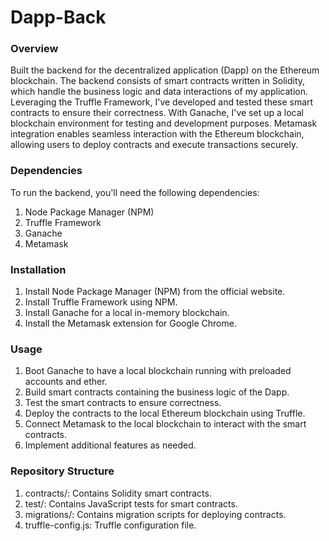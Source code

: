 # Dapp-Back

### Overview
Built the backend for the decentralized application (Dapp) on the Ethereum blockchain. The backend consists of smart contracts written in Solidity, which handle the business logic and data interactions of my application. Leveraging the Truffle Framework, I've developed and tested these smart contracts to ensure their correctness. With Ganache, I've set up a local blockchain environment for testing and development purposes. Metamask integration enables seamless interaction with the Ethereum blockchain, allowing users to deploy contracts and execute transactions securely.

### Dependencies
To run the backend, you'll need the following dependencies:

1. Node Package Manager (NPM)
2. Truffle Framework
3. Ganache
4. Metamask


### Installation
1. Install Node Package Manager (NPM) from the official website.
2. Install Truffle Framework using NPM.
3. Install Ganache for a local in-memory blockchain.
4. Install the Metamask extension for Google Chrome.


### Usage
1. Boot Ganache to have a local blockchain running with preloaded accounts and ether.
2. Build smart contracts containing the business logic of the Dapp.
3. Test the smart contracts to ensure correctness.
4. Deploy the contracts to the local Ethereum blockchain using Truffle.
5. Connect Metamask to the local blockchain to interact with the smart contracts.
6. Implement additional features as needed.


### Repository Structure
1. contracts/: Contains Solidity smart contracts.
2. test/: Contains JavaScript tests for smart contracts.
3. migrations/: Contains migration scripts for deploying contracts.
4. truffle-config.js: Truffle configuration file.
